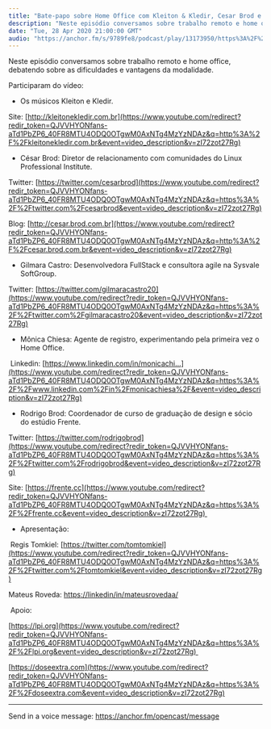 ```yaml
---
title: "Bate-papo sobre Home Office com Kleiton & Kledir, Cesar Brod e convidados"
description: "Neste episódio conversamos sobre trabalho remoto e home office, debatendo sobre as dificuldades e vantagens da modalidade.&nbsp; Participaram do vídeo..."
date: "Tue, 28 Apr 2020 21:00:00 GMT"
audio: "https://anchor.fm/s/9789fe8/podcast/play/13173950/https%3A%2F%2Fd3ctxlq1ktw2nl.cloudfront.net%2Fproduction%2F2020-4-1%2F69370952-48000-2-52ff3484c3aef.mp3"
---
```


Neste episódio conversamos sobre trabalho remoto e home office, debatendo sobre as dificuldades e vantagens da modalidade. 


Participaram do vídeo:  


* Os músicos Kleiton e Kledir.


Site: [http://kleitonekledir.com.br](https://www.youtube.com/redirect?redir_token=QJVVHYONfans-aTd1PbZP6_40FR8MTU4ODQ0OTgwM0AxNTg4MzYzNDAz&q=http%3A%2F%2Fkleitonekledir.com.br&event=video_description&v=zI72zot27Rg)  


* César Brod: Diretor de relacionamento com comunidades do Linux Professional Institute.


Twitter: [https://twitter.com/cesarbrod](https://www.youtube.com/redirect?redir_token=QJVVHYONfans-aTd1PbZP6_40FR8MTU4ODQ0OTgwM0AxNTg4MzYzNDAz&q=https%3A%2F%2Ftwitter.com%2Fcesarbrod&event=video_description&v=zI72zot27Rg)


Blog: [http://cesar.brod.com.br](https://www.youtube.com/redirect?redir_token=QJVVHYONfans-aTd1PbZP6_40FR8MTU4ODQ0OTgwM0AxNTg4MzYzNDAz&q=http%3A%2F%2Fcesar.brod.com.br&event=video_description&v=zI72zot27Rg)  


* Gilmara Castro: Desenvolvedora FullStack e consultora agile na Sysvale SoftGroup.


Twitter: [https://twitter.com/gilmaracastro20](https://www.youtube.com/redirect?redir_token=QJVVHYONfans-aTd1PbZP6_40FR8MTU4ODQ0OTgwM0AxNTg4MzYzNDAz&q=https%3A%2F%2Ftwitter.com%2Fgilmaracastro20&event=video_description&v=zI72zot27Rg)  


* Mônica Chiesa: Agente de registro, experimentando pela primeira vez o Home Office.


 Linkedin: [https://www.linkedin.com/in/monicachi...](https://www.youtube.com/redirect?redir_token=QJVVHYONfans-aTd1PbZP6_40FR8MTU4ODQ0OTgwM0AxNTg4MzYzNDAz&q=https%3A%2F%2Fwww.linkedin.com%2Fin%2Fmonicachiesa%2F&event=video_description&v=zI72zot27Rg)  


* Rodrigo Brod: Coordenador de curso de graduação de design e sócio do estúdio Frente.


Twitter: [https://twitter.com/rodrigobrod](https://www.youtube.com/redirect?redir_token=QJVVHYONfans-aTd1PbZP6_40FR8MTU4ODQ0OTgwM0AxNTg4MzYzNDAz&q=https%3A%2F%2Ftwitter.com%2Frodrigobrod&event=video_description&v=zI72zot27Rg)


Site: [https://frente.cc](https://www.youtube.com/redirect?redir_token=QJVVHYONfans-aTd1PbZP6_40FR8MTU4ODQ0OTgwM0AxNTg4MzYzNDAz&q=https%3A%2F%2Ffrente.cc&event=video_description&v=zI72zot27Rg) 


* Apresentação:


 Regis Tomkiel: [https://twitter.com/tomtomkiel](https://www.youtube.com/redirect?redir_token=QJVVHYONfans-aTd1PbZP6_40FR8MTU4ODQ0OTgwM0AxNTg4MzYzNDAz&q=https%3A%2F%2Ftwitter.com%2Ftomtomkiel&event=video_description&v=zI72zot27Rg)


Mateus Roveda: [https://linkedin/in/mateusrovedaa/](https://www.youtube.com/redirect?redir_token=QJVVHYONfans-aTd1PbZP6_40FR8MTU4ODQ0OTgwM0AxNTg4MzYzNDAz&q=https%3A%2F%2Flinkedin%2Fin%2Fmateusrovedaa%2F&event=video_description&v=zI72zot27Rg)  






 Apoio: 


[https://lpi.org](https://www.youtube.com/redirect?redir_token=QJVVHYONfans-aTd1PbZP6_40FR8MTU4ODQ0OTgwM0AxNTg4MzYzNDAz&q=https%3A%2F%2Flpi.org&event=video_description&v=zI72zot27Rg) 


[https://doseextra.com](https://www.youtube.com/redirect?redir_token=QJVVHYONfans-aTd1PbZP6_40FR8MTU4ODQ0OTgwM0AxNTg4MzYzNDAz&q=https%3A%2F%2Fdoseextra.com&event=video_description&v=zI72zot27Rg)



--- 

Send in a voice message: https://anchor.fm/opencast/message